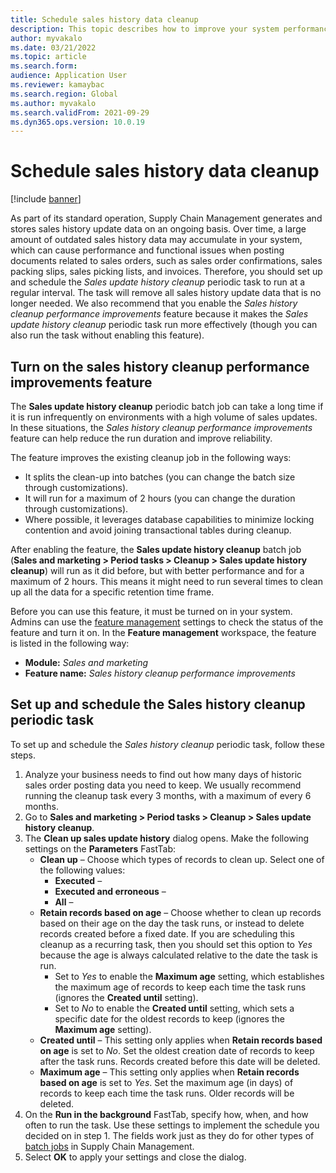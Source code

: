```yaml
---
title: Schedule sales history data cleanup
description: This topic describes how to improve your system performance by scheduling the Sales update history cleanup periodic task to run at a regular interval
author: myvakalo
ms.date: 03/21/2022
ms.topic: article
ms.search.form:
audience: Application User
ms.reviewer: kamaybac
ms.search.region: Global
ms.author: myvakalo
ms.search.validFrom: 2021-09-29
ms.dyn365.ops.version: 10.0.19
---
```


# Schedule sales history data cleanup

[!include [banner](../includes/banner.md)]

As part of its standard operation, Supply Chain Management generates and stores sales history update data on an ongoing basis. Over time, a large amount of outdated sales history data may accumulate in your system, which can cause performance and functional issues when posting documents related to sales orders, such as sales order confirmations, sales packing slips, sales picking lists, and invoices. Therefore, you should set up and schedule the *Sales update history cleanup* periodic task to run at a regular interval. The task will remove all sales history update data that is no longer needed. We also recommend that you enable the *Sales history cleanup performance improvements* feature because it makes the *Sales update history cleanup* periodic task run more effectively (though you can also run the task without enabling this feature).

## Turn on the sales history cleanup performance improvements feature

The **Sales update history cleanup** periodic batch job can take a long time if it is run infrequently on environments with a high volume of sales updates. In these situations, the *Sales history cleanup performance improvements* feature can help reduce the run duration and improve reliability.

The feature improves the existing cleanup job in the following ways:

- It splits the clean-up into batches (you can change the batch size through customizations).
- It will run for a maximum of 2 hours (you can change the duration through customizations).
- Where possible, it leverages database capabilities to minimize locking contention and avoid joining transactional tables during cleanup.

After enabling the feature, the **Sales update history cleanup** batch job (**Sales and marketing \> Period tasks \> Cleanup \> Sales update history cleanup**) will run as it did before, but with better performance and for a maximum of 2 hours. This means it might need to run several times to clean up all the data for a specific retention time frame.

Before you can use this feature, it must be turned on in your system. Admins can use the [feature management](../../fin-ops-core/fin-ops/get-started/feature-management/feature-management-overview.md) settings to check the status of the feature and turn it on. In the **Feature management** workspace, the feature is listed in the following way:

- **Module:** *Sales and marketing*
- **Feature name:** *Sales history cleanup performance improvements*

## Set up and schedule the Sales history cleanup periodic task

To set up and schedule the *Sales history cleanup* periodic task, follow these steps.

1. Analyze your business needs to find out how many days of historic sales order posting data you need to keep. We usually recommend running the cleanup task every 3 months, with a maximum of every 6 months.
1. Go to **Sales and marketing > Period tasks > Cleanup > Sales update history cleanup**.
1. The **Clean up sales update history** dialog opens. Make the following settings on the **Parameters** FastTab:
    - **Clean up** – Choose which types of records to clean up. Select one of the following values:
        - **Executed** – <!-- KFM: Description needed -->
        - **Executed and erroneous** – <!-- KFM: Description needed -->
        - **All** – <!-- KFM: Description needed -->
    - **Retain records based on age** – Choose whether to clean up records based on their age on the day the task runs, or instead to delete records created before a fixed date. If you are scheduling this cleanup as a recurring task, then you should set this option to *Yes* because the age is always calculated relative to the date the task is run.
        - Set to *Yes* to enable the **Maximum age** setting, which establishes the maximum age of records to keep each time the task runs (ignores the **Created until** setting).
        - Set to *No* to enable the **Created until** setting, which sets a specific date for the oldest records to keep (ignores the **Maximum age** setting).
    - **Created until** – This setting only applies when **Retain records based on age** is set to *No*. Set the oldest creation date of records to keep after the task runs. Records created before this date will be deleted.
    - **Maximum age** – This setting only applies when **Retain records based on age** is set to *Yes*. Set the maximum age (in days) of records to keep each time the task runs. Older records will be deleted.
1. On the **Run in the background** FastTab, specify how, when, and how often to run the task. Use these settings to implement the schedule you decided on in step 1. The fields work just as they do for other types of [batch jobs](../../fin-ops-core/dev-itpro/sysadmin/batch-processing-overview.md) in Supply Chain Management.
1. Select **OK** to apply your settings and close the dialog.
